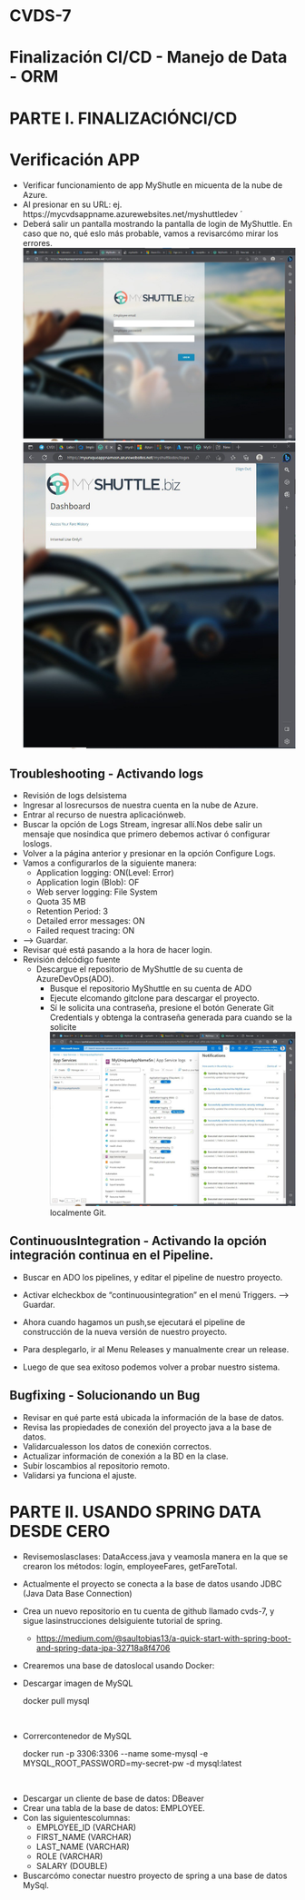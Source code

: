 # CVDS-7
# Finalización CI/CD - Manejo de Data - ORM
# PARTE I. FINALIZACIÓNCI/CD
# Verificación APP
- Verificar funcionamiento de app MyShutle en micuenta de la nube de Azure.
- Al presionar en su URL: ej. ́https://mycvdsappname.azurewebsites.net/myshuttledev ́
- Deberá salir un pantalla mostrando la pantalla de login de MyShuttle. En caso que no, qué eslo más probable, vamos a revisarcómo mirar los errores.
![](https://github.com/SantiagoMelo0104/CVDS-7/blob/Master/imagenes/parte1.jpg)
![](https://github.com/SantiagoMelo0104/CVDS-7/blob/Master/imagenes/parte1.0.jpg)
## Troubleshooting - Activando logs
- Revisión de logs delsistema
- Ingresar al losrecursos de nuestra cuenta en la nube de Azure.
- Entrar al recurso de nuestra aplicaciónweb.
- Buscar la opción de Logs Stream, ingresar allí.Nos debe salir un mensaje que nosindica que primero debemos activar ó configurar loslogs.
- Volver a la página anterior y presionar en la opción Configure Logs.
- Vamos a configurarlos de la siguiente manera:
   - Application logging: ON(Level: Error)
   - Application login (Blob): OF
   - Web server logging: File System
   - Quota 35 MB
   - Retention Period: 3
   - Detailed error messages: ON
   - Failed request tracing: ON
- —> Guardar.
- Revisar qué está pasando a la hora de hacer login.
- Revisión delcódigo fuente
   - Descargue el repositorio de MyShuttle de su cuenta de AzureDevOps(ADO).
      - Busque el repositorio MyShuttle en su cuenta de ADO
      - Ejecute elcomando gitclone para descargar el proyecto.
      - Sí le solicita una contraseña, presione el botón Generate Git Credentials y obtenga la contraseña generada para cuando se la solicite
![](https://github.com/SantiagoMelo0104/CVDS-7/blob/Master/imagenes/parte1.1.jpg)
localmente Git.
## ContinuousIntegration - Activando la opción integración continua en el Pipeline.
- Buscar en ADO los pipelines, y editar el pipeline de nuestro proyecto.
- Activar elcheckbox de “continuousintegration” en el menú Triggers. —> Guardar.
- Ahora cuando hagamos un push,se ejecutará el pipeline de construcción de la nueva versión de nuestro proyecto.

- Para desplegarlo, ir al Menu Releases y manualmente crear un release.
- Luego de que sea exitoso podemos volver a probar nuestro sistema.
## Bugfixing - Solucionando un Bug
- Revisar en qué parte está ubicada la información de la base de datos.
- Revisa las propiedades de conexión del proyecto java a la base de datos.
- Validarcualesson los datos de conexión correctos.
- Actualizar información de conexión a la BD en la clase.
- Subir loscambios al repositorio remoto.
- Validarsi ya funciona el ajuste.

# PARTE II. USANDO SPRING DATA DESDE CERO
- Revisemoslasclases: DataAccess.java y veamosla manera en la que se crearon los métodos: login, employeeFares, getFareTotal.
- Actualmente el proyecto se conecta a la base de datos usando JDBC (Java Data Base Connection)
- Crea un nuevo repositorio en tu cuenta de github llamado cvds-7, y sigue lasinstrucciones delsiguiente tutorial de spring.
   - https://medium.com/@saultobias13/a-quick-start-with-spring-boot-and-spring-data-jpa-32718a8f4706
![]()
- Crearemos una base de datoslocal usando Docker:
- Descargar imagen de MySQL

   docker pull mysql

![]()
![]()
- Corrercontenedor de MySQL

   docker run -p 3306:3306 --name some-mysql -e MYSQL_ROOT_PASSWORD=my-secret-pw -d mysql:latest

![]()
- Descargar un cliente de base de datos: DBeaver
- Crear una tabla de la base de datos: EMPLOYEE.
- Con las siguientescolumnas:
   - EMPLOYEE_ID (VARCHAR)
   - FIRST_NAME (VARCHAR)
   - LAST_NAME (VARCHAR)
   - ROLE (VARCHAR)
   - SALARY (DOUBLE)
![]()
![]()
- Buscarcómo conectar nuestro proyecto de spring a una base de datos MySql.
